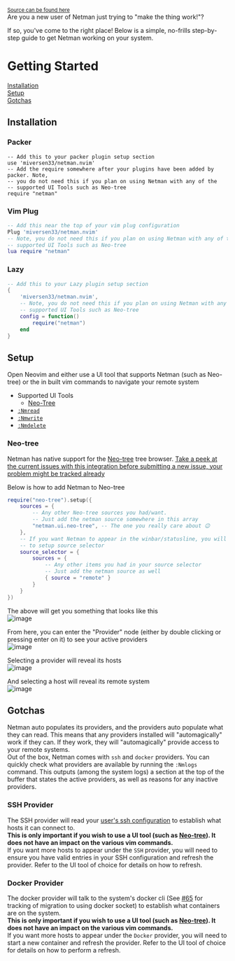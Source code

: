 <sup>[Source can be found here](https://github.com/miversen33/netman.nvim/blob/main/doc/userguidedoc.md)</sup>  
Are you a new user of Netman just trying to "make the thing work!"?

If so, you've come to the right place! Below is a simple, no-frills step-by-step guide to get Netman working on your system.

# Getting Started
[Installation](#installation)  
[Setup](#setup)  
[Gotchas](#gotchas)

## Installation
### Packer
```vim
-- Add this to your packer plugin setup section
use 'miversen33/netman.nvim'
-- Add the require somewhere after your plugins have been added by packer. Note,
-- you do not need this if you plan on using Netman with any of the
-- supported UI Tools such as Neo-tree
require "netman"
```
### Vim Plug
```lua
-- Add this near the top of your vim plug configuration
Plug 'miversen33/netman.nvim'
-- Note, you do not need this if you plan on using Netman with any of the
-- supported UI Tools such as Neo-tree
lua require "netman"
```
### Lazy
```lua
-- Add this to your Lazy plugin setup section
{
    'miversen33/netman.nvim',
    -- Note, you do not need this if you plan on using Netman with any of the
    -- supported UI Tools such as Neo-tree    
    config = function()
        require("netman")
    end
}
```

## Setup
Open Neovim and either use a UI tool that supports Netman (such as Neo-tree) or the in built vim commands to navigate your remote system
- Supported UI Tools
    - [Neo-Tree](#neo-tree)
- [`:Nmread`](https://github.com/miversen33/netman.nvim#nmread)
- [`:Nmwrite`](https://github.com/miversen33/netman.nvim#nmwrite)
- [`:Nmdelete`](https://github.com/miversen33/netman.nvim#nmdelete)  

### Neo-tree
Netman has native support for the [Neo-tree](https://github.com/nvim-neo-tree/neo-tree.nvim/) tree browser.
[Take a peek at the current issues with this integration before submitting a new issue, your problem might be tracked already](https://github.com/miversen33/netman.nvim/labels/Neo-tree)

Below is how to add Netman to Neo-tree
```lua
require("neo-tree").setup({
    sources = {
        -- Any other Neo-tree sources you had/want.
        -- Just add the netman source somewhere in this array
        "netman.ui.neo-tree", -- The one you really care about 😉
    },
    -- If you want Netman to appear in the winbar/statusline, you will need
    -- to setup source selector
    source_selector = {
        sources = {
            -- Any other items you had in your source selector
            -- Just add the netman source as well
            { source = "remote" }
        }
    }
})
```
The above will get you something that looks like this  
![image](https://user-images.githubusercontent.com/2640668/232776760-463238a8-1ee6-44fe-bdbd-9a986babde3d.png)

From here, you can enter the "Provider" node (either by double clicking or pressing enter on it) to see your active providers  
![image](https://user-images.githubusercontent.com/2640668/232776898-c490188f-5e6b-43d5-9bee-393b839583a4.png)

Selecting a provider will reveal its hosts  
![image](https://user-images.githubusercontent.com/2640668/232776999-1845a0f5-37d9-4c2a-9230-85b662df239d.png)

And selecting a host will reveal its remote system  
![image](https://user-images.githubusercontent.com/2640668/232777086-3060229f-3319-4814-9ddc-4c8d965a6023.png)

## Gotchas
Netman auto populates its providers, and the providers auto populate what they can read. This means that any providers installed will "automagically" work if they can. If they work, they will "automagically" provide access to your remote systems.  
Out of the box, Netman comes with `ssh` and `docker` providers. You can quickly check what providers are available by running the `:Nmlogs` command. This outputs (among the system logs) a section at the top of the buffer that states the active providers, as well as reasons for any inactive providers.

### SSH Provider
The SSH provider will read your [user's ssh configuration](https://linux.die.net/man/5/ssh_config) to establish what hosts it can connect to.  
**This is only important if you wish to use a UI tool (such as [Neo-tree](#neo-tree)). It does not have an impact on the various vim commands.**  
If you want more hosts to appear under the `SSH` provider, you will need to ensure you have valid entries in your SSH configuration and refresh the provider. Refer to the UI tool of choice for details on how to refresh.

### Docker Provider
The docker provider will talk to the system's docker cli (See [#65](https://github.com/miversen33/netman.nvim/issues/65) for tracking of migration to using docker socket) to establish what containers are on the system.  
**This is only important if you wish to use a UI tool (such as [Neo-tree](#neo-tree)). It does not have an impact on the various vim commands.**  
If you want more hosts to appear under the `Docker` provider, you will need to start a new container and refresh the provider. Refer to the UI tool of choice for details on how to perform a refresh.


